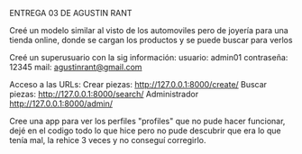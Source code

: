 ENTREGA 03 DE AGUSTIN RANT

Creé un modelo similar al visto de los automoviles pero de joyería para una tienda online, donde se cargan los productos y se puede buscar para verlos

Creé un superusuario con la sig información:
usuario: admin01
contraseña: 12345
mail: agustinrant@gmail.com


Acceso a las URLs:
Crear piezas: http://127.0.0.1:8000/create/
Buscar piezas: http://127.0.0.1:8000/search/
Administrador http://127.0.0.1:8000/admin/


Cree una app para ver los perfiles "profiles" que no pude hacer funcionar, dejé en el codigo todo lo que hice pero no pude descubrir que era lo que tenía mal, la rehice 3 veces y no conseguí corregirlo.